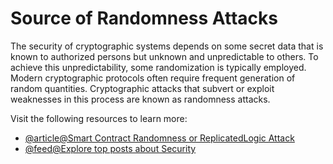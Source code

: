 # Source of Randomness Attacks

The security of cryptographic systems depends on some secret data that is known to authorized persons but unknown and unpredictable to others. To achieve this unpredictability, some randomization is typically employed. Modern cryptographic protocols often require frequent generation of random quantities. Cryptographic attacks that subvert or exploit weaknesses in this process are known as randomness attacks.

Visit the following resources to learn more:

- [@article@Smart Contract Randomness or ReplicatedLogic Attack](https://blog.finxter.com/randomness-or-replicatedlogic-attack-on-smart-contracts/)
- [@feed@Explore top posts about Security](https://app.daily.dev/tags/security?ref=roadmapsh)